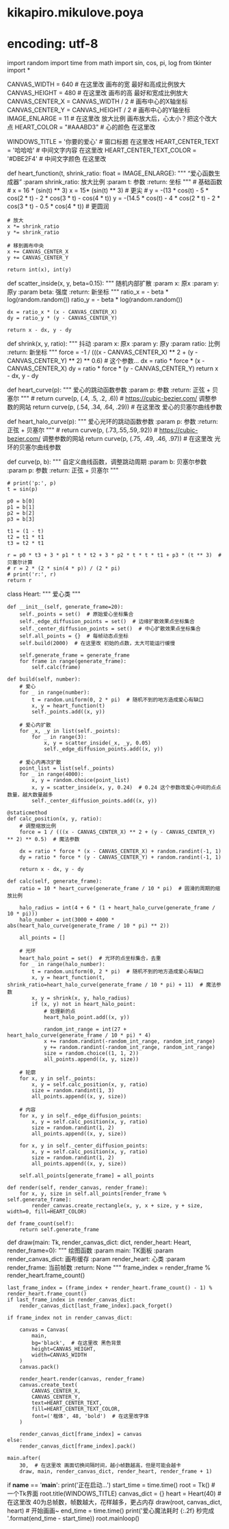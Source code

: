 # kikapiro.mikulove.poya
# encoding: utf-8
import random
import time
from math import sin, cos, pi, log
from tkinter import *

CANVAS_WIDTH = 640  # 在这里改 画布的宽 最好和高成比例放大
CANVAS_HEIGHT = 480  # 在这里改 画布的高 最好和宽成比例放大
CANVAS_CENTER_X = CANVAS_WIDTH / 2  # 画布中心的X轴坐标
CANVAS_CENTER_Y = CANVAS_HEIGHT / 2  # 画布中心的Y轴坐标
IMAGE_ENLARGE = 11  # 在这里改 放大比例 画布放大后，心太小？把这个改大点
HEART_COLOR = "#AAABD3"  # 心的颜色 在这里改

WINDOWS_TITLE = '你要的爱心'  # 窗口标题 在这里改
HEART_CENTER_TEXT = '哈哈哈'  # 中间文字内容 在这里改
HEART_CENTER_TEXT_COLOR = '#DBE2F4'  # 中间文字颜色 在这里改


def heart_function(t, shrink_ratio: float = IMAGE_ENLARGE):
    """
    “爱心函数生成器”
    :param shrink_ratio: 放大比例
    :param t: 参数
    :return: 坐标
    """
    # 基础函数
    # x = 16 * (sin(t) ** 3)
    x = 15* (sin(t) ** 3)  # 更尖
    # y = -(13 * cos(t) - 5 * cos(2 * t) - 2 * cos(3 * t) - cos(4 * t))
    y = -(14.5 * cos(t) - 4 * cos(2 * t) - 2 * cos(3 * t) - 0.5 * cos(4 * t))  # 更圆润

    # 放大
    x *= shrink_ratio
    y *= shrink_ratio

    # 移到画布中央
    x += CANVAS_CENTER_X
    y += CANVAS_CENTER_Y

    return int(x), int(y)


def scatter_inside(x, y, beta=0.15):
    """
    随机内部扩散
    :param x: 原x
    :param y: 原y
    :param beta: 强度
    :return: 新坐标
    """
    ratio_x = - beta * log(random.random())
    ratio_y = - beta * log(random.random())

    dx = ratio_x * (x - CANVAS_CENTER_X)
    dy = ratio_y * (y - CANVAS_CENTER_Y)

    return x - dx, y - dy


def shrink(x, y, ratio):
    """
    抖动
    :param x: 原x
    :param y: 原y
    :param ratio: 比例
    :return: 新坐标
    """
    force = -1 / (((x - CANVAS_CENTER_X) ** 2 + (y - CANVAS_CENTER_Y) ** 2) ** 0.6)  # 这个参数...
    dx = ratio * force * (x - CANVAS_CENTER_X)
    dy = ratio * force * (y - CANVAS_CENTER_Y)
    return x - dx, y - dy


def heart_curve(p):
    """
    爱心的跳动函数参数
    :param p: 参数
    :return: 正弦 + 贝塞尔
    """
    # return curve(p, (.4, .5, .2, .6))
    # https://cubic-bezier.com/ 调整参数的网站
    return curve(p, (.54, .34, .64, .29))  # 在这里改 爱心的贝塞尔曲线参数


def heart_halo_curve(p):
    """
    爱心光环的跳动函数参数
    :param p: 参数
    :return: 正弦 + 贝塞尔
    """
    # return curve(p, (.73,.55,.59,.92))
    # https://cubic-bezier.com/ 调整参数的网站
    return curve(p, (.75, .49, .46, .97))  # 在这里改 光环的贝塞尔曲线参数


def curve(p, b):
    """
    自定义曲线函数，调整跳动周期
    :param b: 贝塞尔参数
    :param p: 参数
    :return: 正弦 + 贝塞尔
    """

    # print('p:', p)
    t = sin(p)

    p0 = b[0]
    p1 = b[1]
    p2 = b[2]
    p3 = b[3]

    t1 = (1 - t)
    t2 = t1 * t1
    t3 = t2 * t1

    r = p0 * t3 + 3 * p1 * t * t2 + 3 * p2 * t * t * t1 + p3 * (t ** 3)  # 贝塞尔计算
    # r = 2 * (2 * sin(4 * p)) / (2 * pi)
    # print('r:', r)
    return r


class Heart:
    """
    爱心类
    """

    def __init__(self, generate_frame=20):
        self._points = set()  # 原始爱心坐标集合
        self._edge_diffusion_points = set()  # 边缘扩散效果点坐标集合
        self._center_diffusion_points = set()  # 中心扩散效果点坐标集合
        self.all_points = {}  # 每帧动态点坐标
        self.build(2000)  # 在这里改 初始的点数，太大可能运行缓慢

        self.generate_frame = generate_frame
        for frame in range(generate_frame):
            self.calc(frame)

    def build(self, number):
        # 爱心
        for _ in range(number):
            t = random.uniform(0, 2 * pi)  # 随机不到的地方造成爱心有缺口
            x, y = heart_function(t)
            self._points.add((x, y))

        # 爱心内扩散
        for _x, _y in list(self._points):
            for _ in range(3):
                x, y = scatter_inside(_x, _y, 0.05)
                self._edge_diffusion_points.add((x, y))

        # 爱心内再次扩散
        point_list = list(self._points)
        for _ in range(4000):
            x, y = random.choice(point_list)
            x, y = scatter_inside(x, y, 0.24)  # 0.24 这个参数改爱心中间的点点数量，越大数量越多
            self._center_diffusion_points.add((x, y))

    @staticmethod
    def calc_position(x, y, ratio):
        # 调整缩放比例
        force = 1 / (((x - CANVAS_CENTER_X) ** 2 + (y - CANVAS_CENTER_Y) ** 2) ** 0.5)  # 魔法参数

        dx = ratio * force * (x - CANVAS_CENTER_X) + random.randint(-1, 1)
        dy = ratio * force * (y - CANVAS_CENTER_Y) + random.randint(-1, 1)

        return x - dx, y - dy

    def calc(self, generate_frame):
        ratio = 10 * heart_curve(generate_frame / 10 * pi)  # 圆滑的周期的缩放比例

        halo_radius = int(4 + 6 * (1 + heart_halo_curve(generate_frame / 10 * pi)))
        halo_number = int(3000 + 4000 * abs(heart_halo_curve(generate_frame / 10 * pi) ** 2))

        all_points = []

        # 光环
        heart_halo_point = set()  # 光环的点坐标集合，去重
        for _ in range(halo_number):
            t = random.uniform(0, 2 * pi)  # 随机不到的地方造成爱心有缺口
            x, y = heart_function(t, shrink_ratio=heart_halo_curve(generate_frame / 10 * pi) + 11)  # 魔法参数
            x, y = shrink(x, y, halo_radius)
            if (x, y) not in heart_halo_point:
                # 处理新的点
                heart_halo_point.add((x, y))

                random_int_range = int(27 + heart_halo_curve(generate_frame / 10 * pi) * 4)
                x += random.randint(-random_int_range, random_int_range)
                y += random.randint(-random_int_range, random_int_range)
                size = random.choice((1, 1, 2))
                all_points.append((x, y, size))

        # 轮廓
        for x, y in self._points:
            x, y = self.calc_position(x, y, ratio)
            size = random.randint(1, 3)
            all_points.append((x, y, size))

        # 内容
        for x, y in self._edge_diffusion_points:
            x, y = self.calc_position(x, y, ratio)
            size = random.randint(1, 2)
            all_points.append((x, y, size))

        for x, y in self._center_diffusion_points:
            x, y = self.calc_position(x, y, ratio)
            size = random.randint(1, 2)
            all_points.append((x, y, size))

        self.all_points[generate_frame] = all_points

    def render(self, render_canvas, render_frame):
        for x, y, size in self.all_points[render_frame % self.generate_frame]:
            render_canvas.create_rectangle(x, y, x + size, y + size, width=0, fill=HEART_COLOR)

    def frame_count(self):
        return self.generate_frame


def draw(main: Tk, render_canvas_dict: dict, render_heart: Heart, render_frame=0):
    """
    绘图函数
    :param main: TK面板
    :param render_canvas_dict: 画布缓存
    :param render_heart: 心类
    :param render_frame: 当前帧数
    :return: None
    """
    frame_index = render_frame % render_heart.frame_count()

    last_frame_index = (frame_index + render_heart.frame_count() - 1) % render_heart.frame_count()
    if last_frame_index in render_canvas_dict:
        render_canvas_dict[last_frame_index].pack_forget()

    if frame_index not in render_canvas_dict:

        canvas = Canvas(
            main,
            bg='black',  # 在这里改 黑色背景
            height=CANVAS_HEIGHT,
            width=CANVAS_WIDTH
        )
        canvas.pack()

        render_heart.render(canvas, render_frame)
        canvas.create_text(
            CANVAS_CENTER_X,
            CANVAS_CENTER_Y,
            text=HEART_CENTER_TEXT,
            fill=HEART_CENTER_TEXT_COLOR,
            font=('楷体', 48, 'bold')  # 在这里改字体
        )

        render_canvas_dict[frame_index] = canvas
    else:
        render_canvas_dict[frame_index].pack()

    main.after(
        30,  # 在这里改 画面切换间隔时间，越小帧数越高，但是可能会越卡
        draw, main, render_canvas_dict, render_heart, render_frame + 1)


if __name__ == '__main__':
    print('正在启动...')
    start_time = time.time()
    root = Tk()  # 一个Tk界面
    root.title(WINDOWS_TITLE)
    canvas_dict = {}
    heart = Heart(40)  # 在这里改 40为总帧数，帧数越大，花样越多，更占内存
    draw(root, canvas_dict, heart)  # 开始画画~
    end_time = time.time()
    print('爱心魔法耗时 {:.2f} 秒完成 '.format(end_time - start_time))
    root.mainloop()
